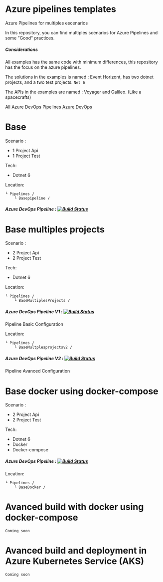 # Azure pipelines templates
Azure Pipelines for multiples escenarios

In this repository, you can find multiples scenarios for Azure Pipelines and some "Good" practices.

##### Considerations
All examples has the same code with minimum differences, this repository has the focus on the azure pipelines.

The solutions in the examples is named : Event Horizont, has two dotnet projects, and a two test projects. `Net 6`

The APIs in the examples are named : Voyager and Galileo.
(Like a spacecrafts)


All Azure DevOps Pipelines [Azure DevOps](https://dev.azure.com/wistercorp/azure-pipelines/_build)

# Base
Scenario :
- 1 Project Api
- 1 Project Test

Tech:
- Dotnet 6

Location: 
```
└ Pipelines /
    └ Basepipeline /
```
##### Azure DevOps Pipeline : [![Build Status](https://dev.azure.com/wistercorp/azure-pipelines/_apis/build/status/BasePipeline?branchName=develop)](https://dev.azure.com/wistercorp/azure-pipelines/_build/latest?definitionId=45&branchName=develop)
# Base multiples projects
Scenario :
- 2 Project Api
- 2 Project Test

Tech:
- Dotnet 6

Location: 
```
└ Pipelines /
    └ BaseMultiplesProjects /
``` 
##### Azure DevOps Pipeline  V1 :  [![Build Status](https://dev.azure.com/wistercorp/azure-pipelines/_apis/build/status/BasePipelineMultiplePro?branchName=develop)](https://dev.azure.com/wistercorp/azure-pipelines/_build/latest?definitionId=46&branchName=develop)
Pipeline Basic Configuration

Location: 
```
└ Pipelines /
    └ BaseMultplesprojectsv2 /
```

##### Azure DevOps Pipeline  V2 : [![Build Status](https://dev.azure.com/wistercorp/azure-pipelines/_apis/build/status/BasePipelineMultipleProV2?branchName=develop)](https://dev.azure.com/wistercorp/azure-pipelines/_build/latest?definitionId=47&branchName=develop)
Pipeline Avanced Configuration

# Base docker using docker-compose
Scenario :
- 2 Project Api
- 2 Project Test
  
Tech:
- Dotnet 6
- Docker
- Docker-compose

##### Azure DevOps Pipeline : [![Build Status](https://dev.azure.com/wistercorp/azure-pipelines/_apis/build/status/BaseDocker?branchName=develop)](https://dev.azure.com/wistercorp/azure-pipelines/_build/latest?definitionId=48&branchName=develop)
Location: 
```
└ Pipelines /
    └ BaseDocker /
```
# Avanced build with docker using docker-compose
`Coming soon`
# Avanced build and deployment in Azure Kubernetes Service (AKS)
`Coming soon`
